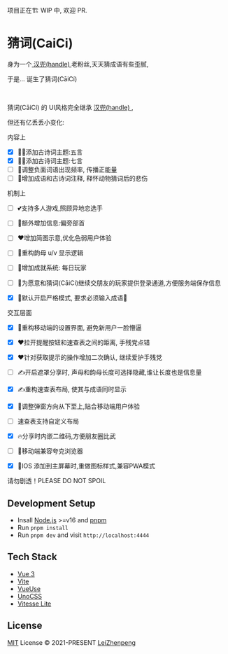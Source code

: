 项目正在🏗 WIP 中, 欢迎 PR. 

# 猜词(CaiCi)

身为一个[ 汉兜(handle) ](https://handle.antfu.me)老粉丝,天天猜成语有些歪腻, 

于是... 诞生了猜词(CāiCí)

<br/>

猜词(CāiCí) 的 UI风格完全继承 [汉兜(handle) ](https://handle.antfu.me),

但还有亿丢丢小变化:

内容上
- [x] 🧑‍💻添加古诗词主题:五言
- [x] 👩‍💻添加古诗词主题:七言
- [ ] 🤞调整负面词语出现频率, 传播正能量
- [ ] 🙇增加成语和古诗词注释, 释怀动物猜词后的悲伤
  
机制上
- [ ] 💕支持多人游戏,照顾异地恋选手
- [ ] 🦴额外增加信息:偏旁部首
- [ ] ❤️增加简图示意,优化色弱用户体验
- [ ] 🦴重构韵母 u/v 显示逻辑
- [ ] 🙌增加成就系统: 每日玩家
- [ ] 🙌为愿意和猜词(CāiCí)继续交朋友的玩家提供登录通道,方便服务端保存信息
- [x] 🙌默认开启严格模式, 要求必须输入成语🔨



交互层面
- [x] 🚀重构移动端的设置界面, 避免新用户一脸懵逼
- [x] ❤️拉开提醒按钮和速查表之间的距离, 手残党点错
- [x] ❤️针对获取提示的操作增加二次确认, 继续爱护手残党
- [ ] ✍开启遮罩分享时, 声母和韵母长度可选择隐藏,谁让长度也是信息量
- [x] ✍重构速查表布局, 使其与成语同时显示
- [x] 📱调整弹窗方向从下至上,贴合移动端用户体验
- [ ] 速查表支持自定义布局
- [x] 🔥分享时内嵌二维码,方便朋友圈比武
- [ ] 📱移动端兼容夸克浏览器
- [x] 📱IOS 添加到主屏幕时,重做图标样式,兼容PWA模式



请勿剧透！PLEASE DO NOT SPOIL

## Development Setup

- Insall [Node.js](https://nodejs.org/en/) >=v16 and [pnpm](https://pnpm.io/)
- Run `pnpm install`
- Run `pnpm dev` and visit `http://localhost:4444`


## Tech Stack

- [Vue 3](https://v3.vuejs.org/)
- [Vite](https://vitejs.dev/)
- [VueUse](https://vueuse.org/)
- [UnoCSS](https://github.com/antfu/unocss)
- [Vitesse Lite](https://github.com/antfu/vitesse-lite)

## License

[MIT](./LICENSE) License © 2021-PRESENT [LeiZhenpeng](https://github.com/leizhenpeng)
